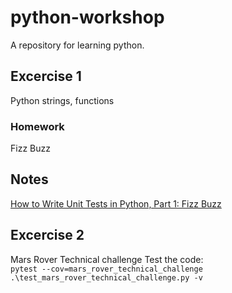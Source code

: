 # python-workshop
A repository for learning python.
## Excercise 1
Python strings, functions
### Homework 
Fizz Buzz
## Notes
[How to Write Unit Tests in Python, Part 1: Fizz Buzz](https://blog.miguelgrinberg.com/post/how-to-write-unit-tests-in-python-part-1-fizz-buzz)
## Excercise 2
Mars Rover Technical challenge
Test the code:<br>
`pytest --cov=mars_rover_technical_challenge .\test_mars_rover_technical_challenge.py -v`